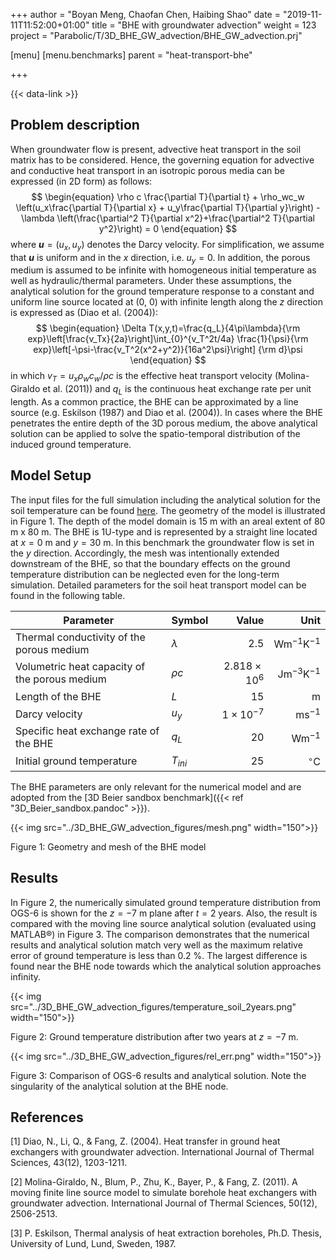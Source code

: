+++
author = "Boyan Meng, Chaofan Chen, Haibing Shao"
date = "2019-11-11T11:52:00+01:00"
title = "BHE with groundwater advection"
weight = 123
project = "Parabolic/T/3D_BHE_GW_advection/BHE_GW_advection.prj"

[menu]
  [menu.benchmarks]
    parent = "heat-transport-bhe"

+++

{{< data-link >}}

## Problem description

When groundwater flow is present, advective heat transport in the soil matrix
has to be considered. Hence, the governing equation for advective and
conductive heat transport in an isotropic porous media can be expressed (in
2D form) as follows:
$$
\begin{equation}
\rho c \frac{\partial T}{\partial t} + \rho_wc_w \left(u_x\frac{\partial
T}{\partial x} + u_y\frac{\partial T}{\partial y}\right) - \lambda
\left(\frac{\partial^2 T}{\partial x^2}+\frac{\partial^2 T}{\partial
y^2}\right) = 0
\end{equation}
$$
where **$u$**$=(u_x,u_y)$ denotes the Darcy velocity. For simplification, we
assume that **$u$** is uniform and in the $x$ direction, i.e. $u_y=0$. In
addition, the porous medium is assumed to be infinite with homogeneous
initial temperature as well as hydraulic/thermal parameters. Under these
assumptions, the analytical solution for the ground temperature response to a
constant and uniform line source located at (0, 0) with infinite length along
the $z$ direction is expressed as (Diao et al. (2004)):
$$
\begin{equation}
\Delta T(x,y,t)=\frac{q_L}{4\pi\lambda}{\rm
exp}\left[\frac{v_Tx}{2a}\right]\int_{0}^{v_T^2t/4a} \frac{1}{\psi}{\rm
exp}\left[-\psi-\frac{v_T^2(x^2+y^2)}{16a^2\psi}\right] {\rm d}\psi
\end{equation}
$$
in which $v_T=u_x\rho_w c_w/\rho c$ is the effective heat transport velocity
(Molina-Giraldo et al. (2011)) and $q_L$ is the continuous heat exchange rate
per unit length. As a common practice, the BHE can be approximated by a line
source (e.g. Eskilson (1987) and Diao et al. (2004)). In cases where the BHE
penetrates the entire depth of the 3D porous medium, the above analytical
solution can be applied to solve the spatio-temporal distribution of the
induced ground temperature.

## Model Setup

The input files for the full simulation including the analytical solution for
the soil temperature can be found [here](../BHE_GW_advection_2years.zip). The
geometry of the model is
illustrated in Figure 1. The depth of the model domain is 15 m with an areal
extent of 80 m x 80 m. The BHE is 1U-type and is
represented by a straight line located at $x=0$ m and $y=30$ m. In this
benchmark the groundwater flow is set in the $y$ direction. Accordingly, the
mesh was intentionally extended downstream of the BHE, so that the boundary
effects on the ground temperature distribution can be neglected even for the
long-term simulation. Detailed parameters for the soil heat transport model
can be found in the following table.

| Parameter                                          | Symbol             |  Value              | Unit                        |
| -------------------------------------------------- |:------------------ | -------------------:| --------------------------: |
| Thermal conductivity of the porous medium          | $\lambda$          | 2.5                 | $\mathrm{W m^{-1} K^{-1}}$  |
| Volumetric heat capacity of the porous medium      | $\rho c$           | $2.818\times10^{6}$ | $\mathrm{Jm^{-3}K^{-1}}$    |
| Length of the BHE                                  | $L$                | 15                  | $\mathrm{m}$                |
| Darcy velocity                                     | $u_y$              | $1\times10^{-7}$    | $\mathrm{m s^{-1}}$         |
| Specific heat exchange rate of the BHE             | $q_L$              | 20                  | $\mathrm{W m^{-1}}$         |
| Initial ground temperature                         | $T_{ini}$          | 25                  | $^{\circ}$C                 |

The BHE parameters are only relevant for the numerical model and are adopted
from the [3D Beier sandbox
benchmark]({{< ref "3D_Beier_sandbox.pandoc" >}}).

{{< img src="../3D_BHE_GW_advection_figures/mesh.png" width="150">}}

Figure 1: Geometry and mesh of the BHE model

## Results

In Figure 2, the numerically simulated ground temperature distribution from
OGS-6 is shown for the $z=-7$ m plane after $t=2$ years. Also, the result is
compared with the moving line source analytical solution (evaluated using
MATLAB®) in Figure 3. The comparison demonstrates that the numerical results
and analytical solution match very well as the maximum relative error of
ground temperature is less than 0.2 \%. The largest difference is found near
the BHE node towards which the analytical solution approaches infinity.

{{< img src="../3D_BHE_GW_advection_figures/temperature_soil_2years.png"
width="150">}}

Figure 2: Ground temperature distribution after two years at $z=-7$ m.

{{< img src="../3D_BHE_GW_advection_figures/rel_err.png" width="150">}}

Figure 3: Comparison of OGS-6 results and analytical solution. Note the
singularity of the analytical solution at the BHE node.

## References

[1] Diao, N., Li, Q., & Fang, Z. (2004). Heat transfer in ground heat
exchangers with groundwater advection. International Journal of Thermal
Sciences, 43(12), 1203-1211.

[2] Molina-Giraldo, N., Blum, P., Zhu, K., Bayer, P., & Fang, Z. (2011). A
moving finite line source model to simulate borehole heat exchangers with
groundwater advection. International Journal of Thermal Sciences, 50(12),
2506-2513.

[3] P. Eskilson, Thermal analysis of heat extraction boreholes, Ph.D. Thesis,
University of Lund, Lund, Sweden, 1987.

